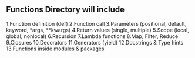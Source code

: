 Functions Directory will include
-----------------------------------------------------------------
1.Function definition (def) 
2.Function call
3.Parameters (positional, default, keyword, *args, **kwargs)
4.Return values (single, multiple)
5.Scope (local, global, nonlocal)
6.Recursion
7.Lambda functions
8.Map, Filter, Reduce
9.Closures
10.Decorators
11.Generators (yield)
12.Docstrings & Type hints
13.Functions inside modules & packages
